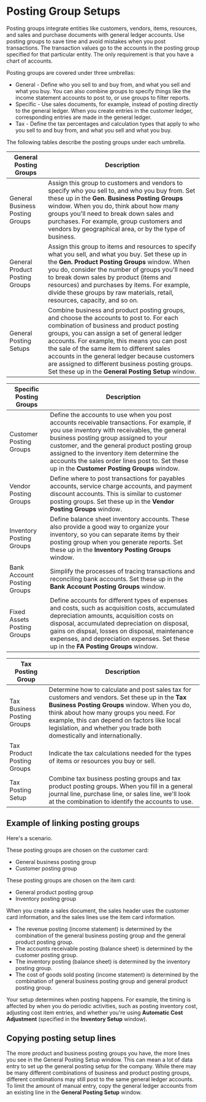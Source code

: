 <properties
                pageTitle="Posting Group Setups| Dynamics NAV"
                description="Provides an overview of posting groups"
                services="project-madeira"
                documentationCenter=""
                authors="bholtorf"
/>
<tags
    ms.service="project-madeira"
    ms.topic="article"
    ms.devlang="na"
    ms.tgt_pltfrm="na"
    ms.workload="na"
    ms.date="10/10/2016"
    ms.author="bholtorf" />
                
# Posting Group Setups
Posting groups integrate entities like customers, vendors, items, resources, and sales and purchase documents with general ledger accounts. Use posting groups to save time and avoid mistakes when you post transactions. The transaction values go to the accounts in the posting group specified for that particular entity. The only requirement is that you have a chart of accounts. 
  
Posting groups are covered under three umbrellas:  
  
- General - Define who you sell to and buy from, and what you sell and what you buy. You can also combine groups to specify things like the income statement accounts to post to, or use groups to filter reports.  
- Specific - Use sales documents, for example, instead of posting directly to the general ledger. When you create entries in the customer ledger, corresponding entries are made in the general ledger.  
- Tax - Define the tax percentages and calculation types that apply to who you sell to and buy from, and what you sell and what you buy.
  
The following tables describe the posting groups under each umbrella.  
  
|General Posting Groups | Description|
|--- | ----|
|General Business Posting Groups | Assign this group to customers and vendors to specify who you sell to, and who you buy from. Set these up in the **Gen. Business Posting Groups** window. When you do, think about how many groups you'll need to break down sales and purchases. For example, group customers and vendors by geographical area, or by the type of business.|
|General Product Posting Groups | Assign this group to items and resources to specify what you sell, and what you buy. Set these up in the **Gen. Product Posting Groups** window. When you do, consider the number of groups you'll need to break down sales by product (items and resources) and purchases by items. For example, divide these groups by raw materials, retail, resources, capacity, and so on.|
|General Posting Setups | Combine business and product posting groups, and choose the accounts to post to. For each combination of business and product posting groups, you can assign a set of general ledger accounts. For example, this means you can post the sale of the same item to different sales accounts in the general ledger because customers are assigned to different business posting groups. Set these up in the **General Posting Setup** window.|
  
|Specific Posting Groups | Description|
|--- | ----|
|Customer Posting Groups | Define the accounts to use when you post accounts receivable transactions. For example, if you use inventory with receivables, the general business posting group assigned to your customer, and the general product posting group assigned to the inventory item determine the accounts the sales order lines post to. Set these up in the **Customer Posting Groups** window.|
|Vendor Posting Groups | Define where to post transactions for payables accounts, service charge accounts, and payment discount accounts. This is similar to customer posting groups. Set these up in the **Vendor Posting Groups** window.|
|Inventory Posting Groups | Define balance sheet inventory accounts. These also provide a good way to organize your inventory, so you can separate items by their posting group when you generate reports. Set these up in the **Inventory Posting Groups** window.|
|Bank Account Posting Groups | Simplify the processes of tracing transactions and reconciling bank accounts. Set these up in the **Bank Account Posting Groups** window.|
|Fixed Assets Posting Groups | Define accounts for different types of expenses and costs, such as acquisition costs, accumulated depreciation amounts, acquisition costs on disposal, accumulated depreciation on disposal, gains on dispsal, losses on disposal, maintenance expenses, and depreciation expenses. Set these up in the **FA Posting Groups** window.|

|Tax Posting Group | Description|
|--- | ----|
|Tax Business Posting Groups | Determine how to calculate and post sales tax for customers and vendors. Set these up in the **Tax Business Posting Groups** window. When you do, think about how many groups you need. For example, this can depend on factors like local legislation, and whether you trade both domestically and internationally.|
|Tax Product Posting Groups | Indicate the tax calculations needed for the types of items or resources you buy or sell.|
|Tax Posting Setup | Combine tax business posting groups and tax product posting groups. When you fill in a general journal line, purchase line, or sales line, we'll look at the combination to identify the accounts to use.|

## Example of linking posting groups
Here's a scenario.  
  
These posting groups are chosen on the customer card:  
  
- General business posting group
- Customer posting group  
  
These posting groups are chosen on the item card:  
  
- General product posting group  
- Inventory posting group  
  
When you create a sales document, the sales header uses the customer card information, and the sales lines use the item card information.  
  
- The revenue posting (income statement) is determined by the combination of the general business posting group and the general product posting group.  
- The accounts receivable posting (balance sheet) is determined by the customer posting group.  
- The inventory posting (balance sheet) is determined by the inventory posting group.  
- The cost of goods sold posting (income statement) is determined by the combination of general business posting group and general product posting group.  
  
Your setup determines when posting happens. For example, the timing is affected by when you do periodic activities, such as posting inventory cost, adjusting cost item entries, and whether you're using **Automatic Cost Adjustment** (specified in the **Inventory Setup** window).

## Copying posting setup lines
The more product and business posting groups you have, the more lines you see in the General Posting Setup window. This can mean a lot of data entry to set up the general posting setup for the company. While there may be many different combinations of business and product posting groups, different combinations may still post to the same general ledger accounts. To limit the amount of manual entry, copy the general ledger accounts from an existing line in the **General Posting Setup** window. 
 